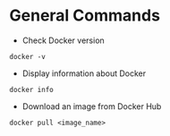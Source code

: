 # General Commands
- Check Docker version
```
docker -v
```

- Display information about Docker
```
docker info
```

- Download an image from Docker Hub
```
docker pull <image_name>
```